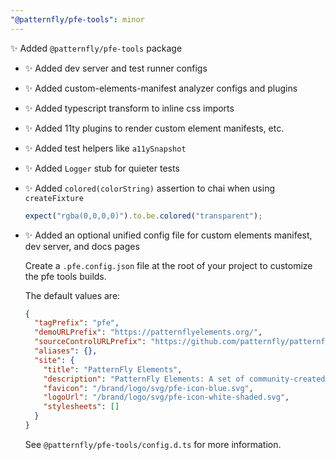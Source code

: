 ```yaml
---
"@patternfly/pfe-tools": minor
---
```

✨ Added `@patternfly/pfe-tools` package

- ✨ Added dev server and test runner configs
- ✨ Added custom-elements-manifest analyzer configs and plugins
- ✨ Added typescript transform to inline css imports
- ✨ Added 11ty plugins to render custom element manifests, etc.
- ✨ Added test helpers like `a11ySnapshot`
- ✨ Added `Logger` stub for quieter tests
- ✨ Added `colored(colorString)` assertion to chai when using `createFixture`
  ```js
  expect("rgba(0,0,0,0)").to.be.colored("transparent");
  ```
- ✨ Added an optional unified config file for custom elements manifest, dev 
  server, and docs pages

  Create a `.pfe.config.json` file at the root of your project to customize the 
  pfe tools builds.

  The default values are:

  ```json
  {
    "tagPrefix": "pfe",
    "demoURLPrefix": "https://patternflyelements.org/",
    "sourceControlURLPrefix": "https://github.com/patternfly/patternfly-elements/tree/main/",
    "aliases": {},
    "site": {
      "title": "PatternFly Elements",
      "description": "PatternFly Elements: A set of community-created web components based on PatternFly design.",
      "favicon": "/brand/logo/svg/pfe-icon-blue.svg",
      "logoUrl": "/brand/logo/svg/pfe-icon-white-shaded.svg",
      "stylesheets": []
    }
  }
  ```

  See `@patternfly/pfe-tools/config.d.ts` for more information.
